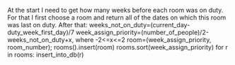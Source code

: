 At the start I need to get how many weeks before each room was on duty. For that I first choose a room and return all of the dates on which this room was last on duty. After that: weeks_not_on_duty=(current_day-duty_week_first_day)/7
week_assign_priority=(number_of_people)/2-weeks_not_on_duty+x, where -2<=x<=2
room=(week_assign_priority, room_number);
rooms().insert(room)
rooms.sort(week_assign_priority)
for r in rooms:
  insert_into_db(r)
